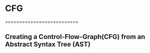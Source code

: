 # CFG

==========================

## Creating a Control-Flow-Graph(CFG) from an Abstract Syntax Tree (AST)
